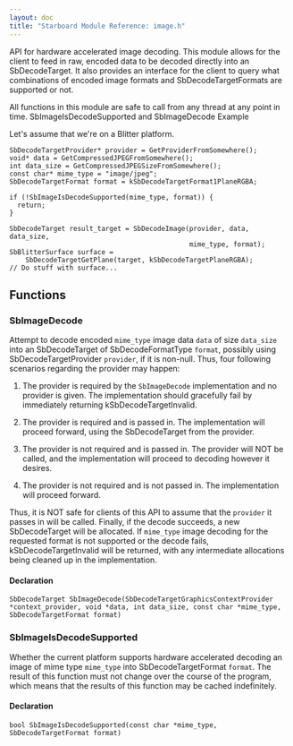 ```yaml
---
layout: doc
title: "Starboard Module Reference: image.h"
---
```


API for hardware accelerated image decoding. This module allows for the client
to feed in raw, encoded data to be decoded directly into an SbDecodeTarget. It
also provides an interface for the client to query what combinations of encoded
image formats and SbDecodeTargetFormats are supported or not.

All functions in this module are safe to call from any thread at any point in
time.
SbImageIsDecodeSupported and SbImageDecode Example

Let's assume that we're on a Blitter platform.

```
SbDecodeTargetProvider* provider = GetProviderFromSomewhere();
void* data = GetCompressedJPEGFromSomewhere();
int data_size = GetCompressedJPEGSizeFromSomewhere();
const char* mime_type = "image/jpeg";
SbDecodeTargetFormat format = kSbDecodeTargetFormat1PlaneRGBA;

if (!SbImageIsDecodeSupported(mime_type, format)) {
  return;
}

SbDecodeTarget result_target = SbDecodeImage(provider, data, data_size,
                                             mime_type, format);
SbBlitterSurface surface =
    SbDecodeTargetGetPlane(target, kSbDecodeTargetPlaneRGBA);
// Do stuff with surface...

```

## Functions ##

### SbImageDecode ###

Attempt to decode encoded `mime_type` image data `data` of size `data_size` into
an SbDecodeTarget of SbDecodeFormatType `format`, possibly using
SbDecodeTargetProvider `provider`, if it is non-null. Thus, four following
scenarios regarding the provider may happen:

1.  The provider is required by the `SbImageDecode` implementation and no
    provider is given. The implementation should gracefully fail by immediately
    returning kSbDecodeTargetInvalid.

1.  The provider is required and is passed in. The implementation will proceed
    forward, using the SbDecodeTarget from the provider.

1.  The provider is not required and is passed in. The provider will NOT be
    called, and the implementation will proceed to decoding however it desires.

1.  The provider is not required and is not passed in. The implementation will
    proceed forward.

Thus, it is NOT safe for clients of this API to assume that the `provider` it
passes in will be called. Finally, if the decode succeeds, a new SbDecodeTarget
will be allocated. If `mime_type` image decoding for the requested format is not
supported or the decode fails, kSbDecodeTargetInvalid will be returned, with any
intermediate allocations being cleaned up in the implementation.

#### Declaration ####

```
SbDecodeTarget SbImageDecode(SbDecodeTargetGraphicsContextProvider *context_provider, void *data, int data_size, const char *mime_type, SbDecodeTargetFormat format)
```

### SbImageIsDecodeSupported ###

Whether the current platform supports hardware accelerated decoding an image of
mime type `mime_type` into SbDecodeTargetFormat `format`. The result of this
function must not change over the course of the program, which means that the
results of this function may be cached indefinitely.

#### Declaration ####

```
bool SbImageIsDecodeSupported(const char *mime_type, SbDecodeTargetFormat format)
```

